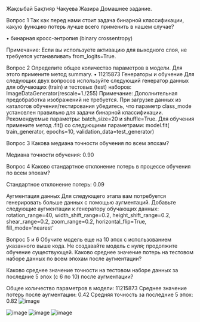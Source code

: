 Жақсыбай Бақтияр 
Чакуева Жазира 
Домашнее задание. 

Вопрос 1
Так как перед нами стоит задача бинарной классификации, какую функцию потерь лучше всего применить в нашем случае?

•	бинарная кросс-энтропия (binary crossentropy)

Примечание: Если вы используете активацию для выходного слоя, не требуется устанавливать from_logits=True.


Вопрос 2
Определите общее количество параметров в модели. Для этого примените метод summary.
•	11215873
Генераторы и обучение
Для следующих двух вопросов используйте следующий генератор данных для обучающих (train) и тестовых (test) наборов:
ImageDataGenerator(rescale=1./255)
Примечание: Дополнительная предобработка изображений не требуется. При загрузке данных из каталогов обучения/тестирования убедитесь, что параметр class_mode установлен правильно для задачи бинарной классификации. Рекомендуемые параметры: batch_size=20 и shuffle=True.
Для обучения примените метод .fit() со следующими параметрами:
model.fit( train_generator, epochs=10, validation_data=test_generator)


Вопрос 3
Какова медиана точности обучения по всем эпохам?

Медиана точности обучения: 0.90

Вопрос 4
Каково стандартное отклонение потерь в процессе обучения по всем эпохам?

Стандартное отклонение потерь: 0.09


Аугментация данных
Для следующего этапа вам потребуется генерировать больше данных с помощью аугментаций.
Добавьте следующие аугментации к генератору обучающих данных:
rotation_range=40,
width_shift_range=0.2,
height_shift_range=0.2,
shear_range=0.2,
zoom_range=0.2,
horizontal_flip=True,
fill_mode='nearest'



Вопрос 5 и  6
Обучите модель еще на 10 эпох с использованием указанного выше кода. Не создавайте модель с нуля; продолжите обучение существующей.
Каково среднее значение потерь на тестовом наборе данных по всем эпохам после аугментации?

Каково среднее значение точности на тестовом наборе данных за последние 5 эпох (с 6 по 10) после аугментации?

Общее количество параметров в модели: 11215873
Среднее значение потерь после аугментации: 0.42
Средняя точность за последние 5 эпох: 0.82
![image](https://github.com/Baktiyar88/SRO---/assets/158766882/e43cd53b-235c-4ab4-be4b-502d9989703c)



![image](https://github.com/Baktiyar88/SRO---/assets/158766882/cec51ce7-fe85-4a5b-93a6-ae8b2464d8e0)
![image](https://github.com/Baktiyar88/SRO---/assets/158766882/aeca8af2-2e15-4d23-ac8f-3a0ce7bc8f5d)
![image](https://github.com/Baktiyar88/SRO---/assets/158766882/fc983705-f758-4661-b86c-0901a87dfd67)

